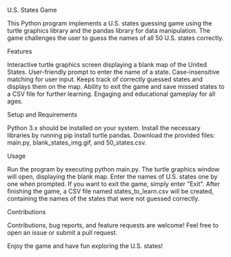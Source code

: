 U.S. States Game

This Python program implements a U.S. states guessing game using the turtle graphics library and the pandas library for data manipulation. The game challenges the user to guess the names of all 50 U.S. states correctly.

Features

Interactive turtle graphics screen displaying a blank map of the United States.
User-friendly prompt to enter the name of a state.
Case-insensitive matching for user input.
Keeps track of correctly guessed states and displays them on the map.
Ability to exit the game and save missed states to a CSV file for further learning.
Engaging and educational gameplay for all ages.

Setup and Requirements

Python 3.x should be installed on your system.
Install the necessary libraries by running pip install turtle pandas.
Download the provided files: main.py, blank_states_img.gif, and 50_states.csv.

Usage

Run the program by executing python main.py.
The turtle graphics window will open, displaying the blank map.
Enter the names of U.S. states one by one when prompted.
If you want to exit the game, simply enter "Exit".
After finishing the game, a CSV file named states_to_learn.csv will be created, containing the names of the states that were not guessed correctly.

Contributions

Contributions, bug reports, and feature requests are welcome! Feel free to open an issue or submit a pull request.

Enjoy the game and have fun exploring the U.S. states!
